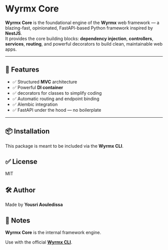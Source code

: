 # Wyrmx Core

**Wyrmx Core** is the foundational engine of the **Wyrmx** web framework — a blazing-fast, opinionated, FastAPI-based Python framework inspired by **NestJS**.  
It provides the core building blocks: **dependency injection**, **controllers**, **services**, **routing**, and powerful decorators to build clean, maintainable web apps.

---

## 🚀 Features

- ✅ Structured **MVC** architecture
- ✅ Powerful **DI container**
- ✅ decorators for classes to simplify coding 
- ✅ Automatic routing and endpoint binding
- ✅ Alembic integration 
- ✅ FastAPI under the hood — no boilerplate

---

## 📦 Installation

This package is meant to be included via the **Wyrmx CLI**.  

## ✅ License
MIT


## 🛠️ Author
Made by **Yousri Aouledissa**


## 📌 Notes
**Wyrmx Core** is the internal framework engine.

Use with the official [**Wyrmx CLI**](https://github.com/Wyrmx/Wyrmx-CLI).

